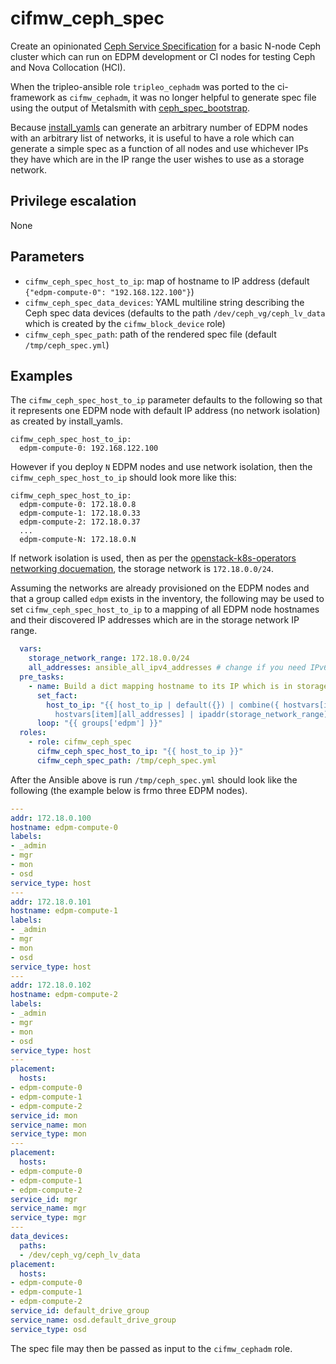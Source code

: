 # cifmw_ceph_spec

Create an opinionated
[Ceph Service Specification](https://docs.ceph.com/en/octopus/mgr/orchestrator/#orchestrator-cli-service-spec)
for a basic N-node Ceph cluster which can run on EDPM development or
CI nodes for testing Ceph and Nova Collocation (HCI).

When the tripleo-ansible role `tripleo_cephadm` was ported to the
ci-framework as `cifmw_cephadm`, it was no longer helpful to generate
spec file using the output of Metalsmith with
[ceph_spec_bootstrap](https://docs.openstack.org/tripleo-ansible/latest/modules/modules-ceph_spec_bootstrap.html).

Because
[install_yamls](https://github.com/openstack-k8s-operators/install_yamls)
can generate an arbitrary number of EDPM nodes with an arbitrary list
of networks, it is useful to have a role which can generate a simple
spec as a function of all nodes and use whichever IPs they have which
are in the IP range the user wishes to use as a storage network.

## Privilege escalation
None

## Parameters

* `cifmw_ceph_spec_host_to_ip`: map of hostname to IP address (default `{"edpm-compute-0": "192.168.122.100"}`)
* `cifmw_ceph_spec_data_devices`: YAML multiline string describing the
  Ceph spec data devices (defaults to the path `/dev/ceph_vg/ceph_lv_data`
  which is created by the `cifmw_block_device` role)
* `cifmw_ceph_spec_path`: path of the rendered spec file (default
  `/tmp/ceph_spec.yml`)

## Examples

The `cifmw_ceph_spec_host_to_ip` parameter defaults to the following
so that it represents one EDPM node with default IP address (no
network isolation) as created by install_yamls.
```
cifmw_ceph_spec_host_to_ip:
  edpm-compute-0: 192.168.122.100
```
However if you deploy `N` EDPM nodes and use network isolation, then
the `cifmw_ceph_spec_host_to_ip` should look more like this:
```
cifmw_ceph_spec_host_to_ip:
  edpm-compute-0: 172.18.0.8
  edpm-compute-1: 172.18.0.33
  edpm-compute-2: 172.18.0.37
  ...
  edpm-compute-N: 172.18.0.N
```
If network isolation is used, then as per the
[openstack-k8s-operators networking docuemation](https://github.com/openstack-k8s-operators/docs/blob/main/networking.md),
the storage network is `172.18.0.0/24`.

Assuming the networks are already provisioned on the EDPM nodes and
that a group called `edpm` exists in the inventory, the following
may be used to set `cifmw_ceph_spec_host_to_ip` to a mapping of all
EDPM node hostnames and their discovered IP addresses which are in the
storage network IP range.

```yaml
  vars:
    storage_network_range: 172.18.0.0/24
    all_addresses: ansible_all_ipv4_addresses # change if you need IPv6
  pre_tasks:
    - name: Build a dict mapping hostname to its IP which is in storage network range
      set_fact:
        host_to_ip: "{{ host_to_ip | default({}) | combine({ hostvars[item]['ansible_hostname'] :
          hostvars[item][all_addresses] | ipaddr(storage_network_range) | first }) }}"
      loop: "{{ groups['edpm'] }}"
  roles:
    - role: cifmw_ceph_spec
      cifmw_ceph_spec_host_to_ip: "{{ host_to_ip }}"
      cifmw_ceph_spec_path: /tmp/ceph_spec.yml
```
After the Ansible above is run `/tmp/ceph_spec.yml` should look like
the following (the example below is frmo three EDPM nodes).

```yaml
---
addr: 172.18.0.100
hostname: edpm-compute-0
labels:
- _admin
- mgr
- mon
- osd
service_type: host
---
addr: 172.18.0.101
hostname: edpm-compute-1
labels:
- _admin
- mgr
- mon
- osd
service_type: host
---
addr: 172.18.0.102
hostname: edpm-compute-2
labels:
- _admin
- mgr
- mon
- osd
service_type: host
---
placement:
  hosts:
- edpm-compute-0
- edpm-compute-1
- edpm-compute-2
service_id: mon
service_name: mon
service_type: mon
---
placement:
  hosts:
- edpm-compute-0
- edpm-compute-1
- edpm-compute-2
service_id: mgr
service_name: mgr
service_type: mgr
---
data_devices:
  paths:
  - /dev/ceph_vg/ceph_lv_data
placement:
  hosts:
- edpm-compute-0
- edpm-compute-1
- edpm-compute-2
service_id: default_drive_group
service_name: osd.default_drive_group
service_type: osd
```

The spec file may then be passed as input to the `cifmw_cephadm` role.
